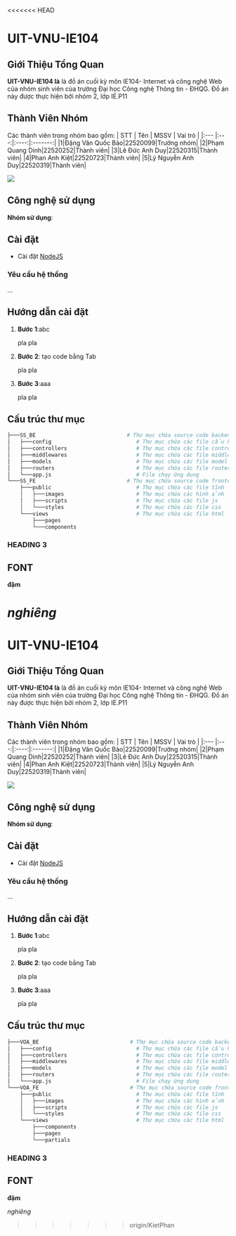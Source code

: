 <<<<<<< HEAD
# UIT-VNU-IE104
## Giới Thiệu Tổng Quan
**UIT-VNU-IE104 là** là đồ án cuối kỳ môn IE104- Internet và công nghệ Web của nhóm sinh viên của trường Đại học Công nghệ Thông tin - ĐHQG. Đồ án này được thực hiện bởi nhóm 2, lớp IE.P11
## Thành Viên Nhóm
Các thành viên trong nhóm bao gồm:
| STT | Tên | MSSV | Vai trò |
|:--- |:---:|:----:|:-------:|
|1|Đặng Văn Quốc Bảo|22520099|Trưởng nhóm|
|2|Phạm Quang Dinh|22520252|Thành viên|
|3|Lê Đức Anh Duy|22520315|Thành viên|
|4|Phan Anh Kiệt|22520723|Thành viên|
|5|Lý Nguyễn Anh Duy|22520319|Thành viên|

<a href="[https://github.com/dinhkarate/web-dat-san/graphs/contributors]">
  <img src="https://contrib.rocks/image?repo=dinhkarate/web-dat-san" />
</a>

## Công nghệ sử dụng
**Nhóm sử dụng**: 
## Cài đặt
- Cài đặt [NodeJS]()
### Yêu cầu hệ thống
...
## Hướng dẫn cài đặt
1. **Bước 1**:abc

    pla pla
2. **Bước 2**: tạo code bằng Tab

    pla pla
3. **Bước 3**:aaa

    pla pla
## Cấu trúc thư mục
```bash
├───SS_BE                             # Thư mục chứa source code backend
│   ├───config                           # Thư mục chứa các file cấu hình (dữ liệu mẫu, cấu hình database, ...)
│   ├───controllers                      # Thư mục chứa các file controller
│   ├───middlewares                      # Thư mục chứa các file middleware
│   ├───models                           # Thư mục chứa các file model
│   ├───routers                          # Thư mục chứa các file router
│   └───app.js                           # File chạy ứng dụng
└───SS_FE                             # Thư mục chứa source code frontend
    ├───public                           # Thư mục chứa các file tĩnh
    │   ├───images                       # Thư mục chứa các hình ảnh
    │   ├───scripts                      # Thư mục chứa các file js
    │   └───styles                       # Thư mục chứa các file css
    └───views                            # Thư mục chứa các file html
        ├───pages
        └───components
```

### HEADING 3
## FONT 

**đậm**

*nghiêng*
=======
# UIT-VNU-IE104
## Giới Thiệu Tổng Quan
**UIT-VNU-IE104 là** là đồ án cuối kỳ môn IE104- Internet và công nghệ Web của nhóm sinh viên của trường Đại học Công nghệ Thông tin - ĐHQG. Đồ án này được thực hiện bởi nhóm 2, lớp IE.P11
## Thành Viên Nhóm
Các thành viên trong nhóm bao gồm:
| STT | Tên | MSSV | Vai trò |
|:--- |:---:|:----:|:-------:|
|1|Đặng Văn Quốc Bảo|22520099|Trưởng nhóm|
|2|Phạm Quang Dinh|22520252|Thành viên|
|3|Lê Đức Anh Duy|22520315|Thành viên|
|4|Phan Anh Kiệt|22520723|Thành viên|
|5|Lý Nguyễn Anh Duy|22520319|Thành viên|

<a href="[https://github.com/dinhkarate/web-dat-san/graphs/contributors]">
  <img src="https://contrib.rocks/image?repo=dinhkarate/web-dat-san" />
</a>

## Công nghệ sử dụng
**Nhóm sử dụng**: 
## Cài đặt
- Cài đặt [NodeJS]()
### Yêu cầu hệ thống
...
## Hướng dẫn cài đặt
1. **Bước 1**:abc

    pla pla
2. **Bước 2**: tạo code bằng Tab

    pla pla
3. **Bước 3**:aaa

    pla pla
## Cấu trúc thư mục
```bash
├───VOA_BE                             # Thư mục chứa source code backend
│   ├───config                           # Thư mục chứa các file cấu hình (dữ liệu mẫu, cấu hình database, ...)
│   ├───controllers                      # Thư mục chứa các file controller
│   ├───middlewares                      # Thư mục chứa các file middleware
│   ├───models                           # Thư mục chứa các file model
│   ├───routers                          # Thư mục chứa các file router
│   └───app.js                           # File chạy ứng dụng
└───VOA_FE                             # Thư mục chứa source code frontend
    ├───public                           # Thư mục chứa các file tĩnh
    │   ├───images                       # Thư mục chứa các hình ảnh
    │   ├───scripts                      # Thư mục chứa các file js
    │   └───styles                       # Thư mục chứa các file css
    └───views                            # Thư mục chứa các file html
        ├───components
        ├───pages
        └───partials
```

### HEADING 3
## FONT 

**đậm**

*nghiêng*
>>>>>>> origin/KietPhan
